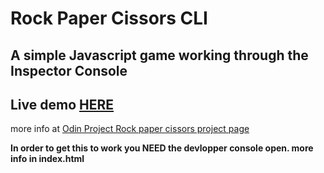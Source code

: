 # Rock Paper Cissors CLI

## A simple Javascript game working through the Inspector Console

## Live demo [HERE](TBD)

more info at [Odin Project Rock paper cissors project page](https://www.theodinproject.com/lessons/foundations-rock-paper-scissors)

**In order to get this to work you NEED the devlopper console open. more info in index.html**
